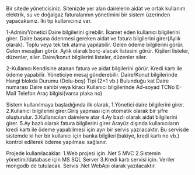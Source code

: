 Bir sitede yöneticisiniz. Sitenizde yer alan dairelerin aidat ve ortak kullanım elektrik, su ve doğalgaz faturalarının yönetimini bir sistem üzerinden yapacaksınız. İki tip kullanıcınız var.

1-Admin/Yönetici
Daire bilgilerini girebilir.
İkamet eden kullanıcı bilgilerini girer.
Daire başına ödenmesi gereken aidat ve fatura bilgilerini girer(Aylık olarak). Toplu veya tek tek atama yapılabilir.
Gelen ödeme bilgilerini görür.
Gelen mesajları görür.
Aylık olarak borç-alacak listesini görür.
Kişileri listeler, düzenler, siler.
Daire/konut bilgilerini listeler, düzenler siler.

2-Kullanıcı
Kendisine atanan fatura ve aidat bilgilerini görür.
Kredi kartı ile ödeme yapabilir.
Yöneticiye mesaj gönderebilir.
Daire/Konut bilgilerinde
Hangi blokda
Durumu (Dolu-boş)
Tipi (2+1 vb.)
Bulunduğu kat
Daire numarası
Daire sahibi veya kiracı
Kullanıcı bilgilerinde
Ad-soyad
TCNo
E-Mail
Telefon
Araç bilgisi(varsa plaka no)

Sistem kullanılmaya başladığında ilk olarak,
1.Yönetici daire bilgilerini girer.
2.Kullanıcı bilgilerini girer.Giriş yapması için otomatik olarak bir şifre oluşturulur.
3.Kullanıcıları dairelere atar
4.Ay bazlı olarak aidat bilgilerini girer.
5.Ay bazlı olarak fatura bilgilerini girer
Arayüz dışında kullanıcıların kredi kartı ile ödeme yapabilmesi için ayrı bir servis yazılacaktır.
Bu servisde sistemde ki her bir kullanıcı için banka bilgileri(bakiye, kredi kartı no vb.) kontrol edilerek ödeme yapılması sağlanır.

Projede kullanılacaklar:
1.Web projesi için .Net 5 MVC
2.Sistemin yönetimi/database için MS SQL Server
3.Kredi kartı servisi için. Veriler mongodb de tutulacak. Servis .Net WebApi olarak yazılacaktır.
